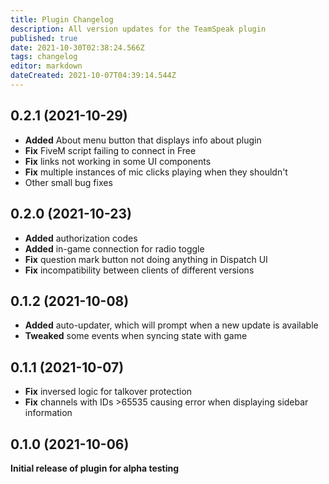 ```yaml
---
title: Plugin Changelog
description: All version updates for the TeamSpeak plugin
published: true
date: 2021-10-30T02:38:24.566Z
tags: changelog
editor: markdown
dateCreated: 2021-10-07T04:39:14.544Z
---
```


## 0.2.1 (2021-10-29)

* **Added** About menu button that displays info about plugin
* **Fix** FiveM script failing to connect in Free
* **Fix** links not working in some UI components
* **Fix** multiple instances of mic clicks playing when they shouldn't
* Other small bug fixes

## 0.2.0 (2021-10-23)

* **Added** authorization codes
* **Added** in-game connection for radio toggle
* **Fix** question mark button not doing anything in Dispatch UI
* **Fix** incompatibility between clients of different versions

## 0.1.2 (2021-10-08)

* **Added** auto-updater, which will prompt when a new update is available
* **Tweaked** some events when syncing state with game

## 0.1.1 (2021-10-07)

* **Fix** inversed logic for talkover protection
* **Fix** channels with IDs >65535 causing error when displaying sidebar information

## 0.1.0 (2021-10-06)

**Initial release of plugin for alpha testing**
